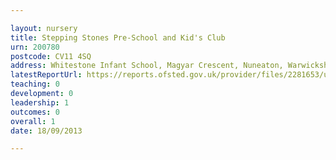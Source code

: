 ```yaml
---

layout: nursery
title: Stepping Stones Pre-School and Kid's Club
urn: 200780
postcode: CV11 4SQ
address: Whitestone Infant School, Magyar Crescent, Nuneaton, Warwickshire, CV11 4SQ
latestReportUrl: https://reports.ofsted.gov.uk/provider/files/2281653/urn/200780.pdf
teaching: 0
development: 0
leadership: 1
outcomes: 0
overall: 1
date: 18/09/2013

---
```

